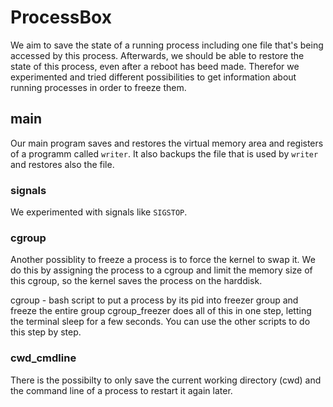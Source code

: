 # ProcessBox

We aim to save the state of a running process including one file that's being accessed by this process. Afterwards, we should be able to restore the state of this process, even after a reboot has beed made. Therefor we experimented and tried different possibilities to get information about running processes in order to freeze them.

## main

Our main program saves and restores the virtual memory area and registers of a programm called `writer`. It also backups the file that is used by `writer` and restores also the file.

### signals

We experimented with signals like `SIGSTOP`.

### cgroup

Another possiblity to freeze a process is to force the kernel to swap it. We do this by assigning the process to a cgroup and limit the memory size of this cgroup, so the kernel saves the process on the harddisk.

cgroup - bash script to put a process by its pid into freezer group and freeze the entire group
cgroup_freezer does all of this in one step, letting the terminal sleep for a few seconds.
You can use the other scripts to do this step by step.

### cwd_cmdline

There is the possibilty to only save the current working directory (cwd) and the command line of a process to restart it again later.

